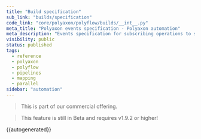 ```yaml
---
title: "Build specification"
sub_link: "builds/specification"
code_link: "core/polyaxon/polyflow/builds/__int__.py"
meta_title: "Polyaxon events specification - Polyaxon automation"
meta_description: "Events specification for subscribing operations to specific external triggers or internal conditions."
visibility: public
status: published
tags:
  - reference
  - polyaxon
  - polyflow
  - pipelines
  - mapping
  - parallel
sidebar: "automation"
---
```


<blockquote class="commercial">This is part of our commercial offering.</blockquote>
<blockquote class="info">This feature is still in Beta and requires v1.9.2 or higher!</blockquote>

{{autogenerated}}
